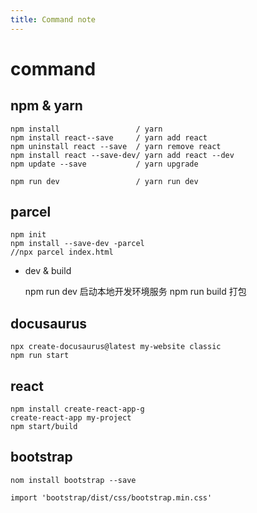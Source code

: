 ```yaml
---
title: Command note
---
```


# command


## npm  & yarn 

	npm install    				/ yarn   
	npm install react--save  	/ yarn add react
	npm uninstall react --save	/ yarn remove react
	npm install react --save-dev/ yarn add react --dev
	npm update --save			/ yarn upgrade

	npm run dev 				/ yarn run dev
## parcel 
 
	npm init                           
	npm install --save-dev -parcel   
	//npx parcel index.html   

  + dev & build
	<script>
	 "dev": "parcel   index.html --port 8080",
    "build": "parcel build index.html",
	</script>

    npm run dev	启动本地开发环境服务
    npm run build 打包

## docusaurus

	npx create-docusaurus@latest my-website classic
	npm run start

## react 

	npm install create-react-app-g
	create-react-app my-project
	npm start/build

## bootstrap

	nom install bootstrap --save

	import 'bootstrap/dist/css/bootstrap.min.css'
